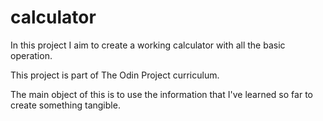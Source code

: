 # calculator
In this project I aim to create a working calculator with all the basic operation.

This project is part of The Odin Project curriculum.

The main object of this is to use the information that I've learned so far to create something tangible.

